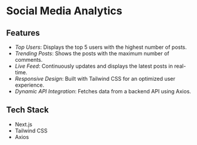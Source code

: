 # Social Media Analytics


## Features

- *Top Users*: Displays the top 5 users with the highest number of posts.
- *Trending Posts*: Shows the posts with the maximum number of comments.
- *Live Feed*: Continuously updates and displays the latest posts in real-time.
- *Responsive Design*: Built with Tailwind CSS for an optimized user experience.
- *Dynamic API Integration*: Fetches data from a backend API using Axios.

## Tech Stack

- Next.js
- Tailwind CSS
- Axios
